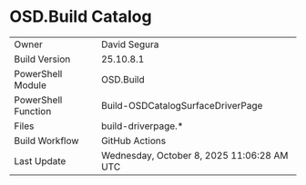 ﻿# OSD.Build Catalog

| | |
|-|-|
| Owner | David Segura |
| Build Version | 25.10.8.1 |
| PowerShell Module | OSD.Build |
| PowerShell Function | Build-OSDCatalogSurfaceDriverPage |
| Files | build-driverpage.* |
| Build Workflow | GitHub Actions |
| Last Update | Wednesday, October 8, 2025 11:06:28 AM UTC |
